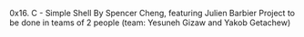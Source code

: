 0x16. C - Simple Shell
By Spencer Cheng, featuring Julien Barbier Project to be done in teams of 2 people (team: Yesuneh Gizaw and Yakob Getachew)
